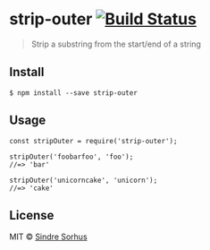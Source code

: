 strip-outer [![Build Status](https://travis-ci.org/sindresorhus/strip-outer.svg?branch=master)](https://travis-ci.org/sindresorhus/strip-outer)
===============================================================================================================================================

> Strip a substring from the start/end of a string

Install
-------

    $ npm install --save strip-outer

Usage
-----

    const stripOuter = require('strip-outer');

    stripOuter('foobarfoo', 'foo');
    //=> 'bar'

    stripOuter('unicorncake', 'unicorn');
    //=> 'cake'

License
-------

MIT © [Sindre Sorhus](https://sindresorhus.com)
